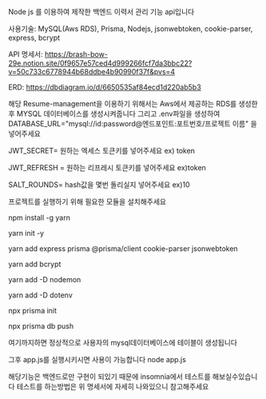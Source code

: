 Node js 를 이용하여 제작한 백엔드 이력서 관리 기능 api입니다
 
사용기술:  MySQL(Aws RDS), Prisma, Nodejs, jsonwebtoken, cookie-parser, express, bcrypt

API 명세서: https://brash-bow-29e.notion.site/0f9657e57ced4d999266fcf7da3bbc22?v=50c733c6778944b68ddbe4b90990f37f&pvs=4 

ERD: https://dbdiagram.io/d/6650535af84ecd1d220ab5b3



해당 Resume-management을 이용하기 위해서는 Aws에서 제공하는 RDS를 생성한 후 MYSQL 데이터베이스를 생성시켜줍니다 그리고 .env파일을 생성하여
DATABASE_URL="mysql://id:password@엔드포인트:포트번호/프로젝트 이름" 을 넣어주세요

JWT_SECRET= 원하는 엑세스 토큰키를 넣어주세요 ex) token

JWT_REFRESH = 원하는 리프레시 토큰키를 넣어주세요 ex)token

SALT_ROUNDS= hash값을 몇번 돌리실지 넣어주세요 ex)10

프로젝트를 실행하기 위해 필요한 모듈을 설치해주세요

npm install -g yarn

yarn init -y

yarn add express prisma @prisma/client cookie-parser jsonwebtoken

yarn add bcrypt

yarn add -D nodemon

yarn add -D dotenv

npx prisma init

npx prisma db push

여기까지하면 정상적으로 사용자의 mysql데이터베이스에 테이블이 생성됩니다

그후 app.js를 실행시키시면 사용이 가능합니다 node app.js

해당기능은 백엔드로만 구현이 되있기 때문에 insomnia에서 테스트를 해보실수있습니다 테스트를 하는방법은 위 명세서에 자세히 나와있으니 참고해주세요



